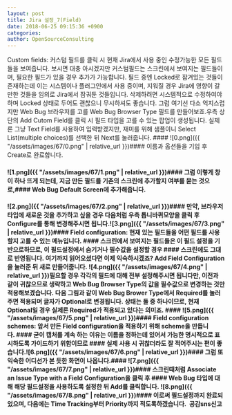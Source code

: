 ```yaml
---
layout: post
title: Jira 설정_7(Field)
date: 2018-06-25 09:15:36 +0900
categories: 
author: OpenSourceConsulting
---
```


Custom fields: 커스텀 필드를 클릭 시 현재 Jira에서 사용 중인 수정가능한 모든 필드들을 보여줍니다. 보시면 대충 아시겠지만 커스텀필드는 스크린에서 보여지는 필드들이며, 필요한 필드가 있을 경우 추가가 가능합니다. 필드 중엔 Locked로 잠겨있는 것들이 존재하는데 이는 시스템이나 플러그인에서 사용 중이며, 지워질 경우 Jira에 영향이 갈 만한 것들을 임의로 Jira에서 잠궈둔 것들입니다. 삭제하려면 시스템적으로 수정하여야하며 Locked 상태로 두어도 괜찮으니 무시하셔도 좋습니다. 그럼 여기선 다소 억지스럽지만 Web Bug 브라우저를 고를 Web Bug Browser Type 필드를 만들어보죠.우측 상단의 Add Cutom Field를 클릭 시 필드 타입을 고를 수 있는 팝업이 생성됩니다. 실제론 그냥 Text Field를 사용하여 입력받겠지만, 재미를 위해 샘플이니 Select List(multiple choices)를 선택한 뒤 Next를 눌러줍니다. #### ![0.png]({{ "/assets/images/67/0.png" | relative_url }})#### 이름과 옵션들을 기입 후 Create로 완료합니다. 

#### ![1.png]({{ "/assets/images/67/1.png" | relative_url }})#### 그럼 이렇게 창이 하나 뜨게 되는데, 지금 만든 필드를 기존의 스크린에 추가할지 여부를 묻는 것으로,#### Web Bug Default Screen에 추가해줍니다. 

#### ![2.png]({{ "/assets/images/67/2.png" | relative_url }})#### 만약, 브라우저 타입에 새로운 것을 추가하고 싶을 경우 다음처럼 우측 톱니바퀴모양을 클릭 후 Configure를 통해 변경해주시면 됩니다.![3.png]({{ "/assets/images/67/3.png" | relative_url }})#### Field configuration: 현재 있는 필드들을 어떤 필드를 사용할지 고를 수 있는 메뉴입니다. #### 스크린에서 보여지는 필드들은 이 필드 설정을 기반으로하므로, 이 필드설정에서 숨기거나 필수값을 설정할 경우 #### 스크린에도 그대로 반영됩니다. 여기까지 읽어오셨다면 이제 익숙하시겠죠? Add Field Configuration을 눌러준 뒤 새로 만들어줍니다. ![4.png]({{ "/assets/images/67/4.png" | relative_url }})필요할 경우 각각의 필드에 대해 전부 설정해주시면 됩니다만, 이전과 같이 귀찮으므로 생략하고 Web Bug Browser Type의 값을 필수값으로 변경하는 것만 적용해보겠습니다. 다음 그림과 같이 Web Bug Brower Type에서 Required를 눌러주면 적용되며 글자가 Optional로 변경됩니다. 상태는 둘 중 하나이므로, 현재 Optional일 경우 실제론 Required가 적용되고 있다는 의미죠. #### ![5.png]({{ "/assets/images/67/5.png" | relative_url }})#### Field configuration schemes: 앞서 만든 Field configuration을 적용하기 위해 scheme을 만듭니다. #### 굳이 캡처를 계속 하는 이유는 이름을 정하는데 있어서 가능한 명시적으로 표시하도록 가이드하기 위함이므로 #### 실제 사용 시 귀찮더라도 잘 적어주시는 편이 좋습니다.![6.png]({{ "/assets/images/67/6.png" | relative_url }})#### 그럼 또 익숙한 어디선가 본 듯한 화면이 나옵니다.#### ![7.png]({{ "/assets/images/67/7.png" | relative_url }})#### 스크린때처럼 Associate an Issue Type with a Field Configuration을 클릭 후 #### Web Bug 타입에 대해 해당 필드설정을 사용하도록 설정한 뒤 Add를 클릭합니다. ![8.png]({{ "/assets/images/67/8.png" | relative_url }})#### 이로써 필드설정까지 완료되었으며, 다음에는 Time Tracking부터 Priority까지 적도록하겠습니다.  공감sns신고



